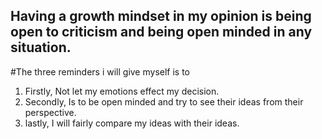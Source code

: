 ## Having a growth mindset in my opinion is being open to criticism and being open minded in any situation.
#The three reminders i will give myself is to 
1. Firstly, Not let my emotions effect my decision.
2. Secondly, Is to be open minded and try to see their ideas from their perspective.
3. lastly, I will fairly compare my ideas with their ideas.
